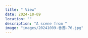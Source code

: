 ```yaml
---
title: " View"
date: 2024-10-09
location: ""
description: "A scene from "
image: "images/20241009-香港-76.jpg"
---
```

